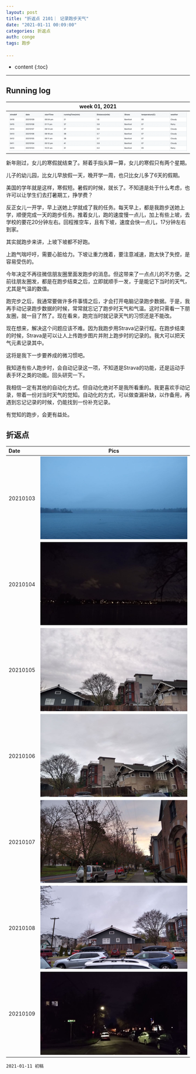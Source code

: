 ```yaml
---
layout: post
title: "折返点 2101｜ 记录跑步天气"
date: "2021-01-11 00:09:00"
categories: 折返点
auth: conge
tags: 跑步

---
```

* content
{:toc}


----

## Running log

|week 01, 2021|
|:----:|
|![Running log, week 01, 2021](/assets/images/折返点/2021_wk01.png)|

新年刚过，女儿的寒假就结束了。掰着手指头算一算，女儿的寒假只有两个星期。

儿子的幼儿园，比女儿早放假一天，晚开学一周，也只比女儿多了6天的假期。

美国的学年就是这样，寒假短。暑假的时候，就长了。不知道是处于什么考虑，也许可以让学生们去打暑期工，挣学费？

反正女儿一开学，早上送她上学就成了我的任务。每天早上，都是我跑步送她上学，顺便完成一天的跑步任务。推着女儿，跑的速度慢一点儿，加上有些上坡，去学校的要花20分钟左右。回程推空车，且有下坡，速度会快一点儿，17分钟左右到家。

其实就跑步来讲，上坡下坡都不好跑。





上跑气喘吁吁，需要心脏给力。下坡让重力拽着，要注意减速，跑太快了失控，是容易受伤的。

今年决定不再往微信朋友圈里面发跑步的消息。但这带来了一点点儿的不方便。之前往朋友圈发，都是在跑步结束之后，立即就顺手一发，于是能记下当时的天气，尤其是气温的数值。

跑完步之后，我通常要做许多件事情之后，才会打开电脑记录跑步数据。于是，我再手动记录跑步数据的时候，常常就忘记了跑步时天气和气温。这时只需看一下朋友圈，就一目了然了。现在看来，跑完当时就记录天气的习惯还是不能改。

现在想来，解决这个问题应该不难。因为我跑步用Strava记录行程。在跑步结束的时候，Strava是可以让人上传跑步图片并附上跑步时的记录的。我大可以把天气元素记录其中。

这将是我下一步要养成的微习惯吧。

我知道有些人跑步时，会自动记录这一项，不知道是Strava的功能，还是运动手表手环之类的功能。回头研究一下。

我相信一定有其他的自动化方式。但自动化绝对不是我所看重的。我更喜欢手动记录，带着一份对当时天气的觉知。自动化的方式，可以做查漏补缺，以作备用，再遇到忘记记录的时候，仍能找到一份补充记录。

有觉知的跑步，会更有益处。


## 折返点

|Date|Pics|
|:----|:----:|
|20210103|![20210103.jpg](/assets/images/折返点/20210103.jpg)  |
|20210104|![20210104.jpg](/assets/images/折返点/20210104.jpg)  |
|20210105|![20210105.jpg](/assets/images/折返点/20210105.jpg)  |
|20210106|![20210106.jpg](/assets/images/折返点/20210106.jpg)  |
|20210107|![20210107.jpg](/assets/images/折返点/20210107.jpg)  |
|20210108|![20210108.jpg](/assets/images/折返点/20210108.jpg)  |
|20210109|![20210109.jpg](/assets/images/折返点/20210109.jpg)  |



```
2021-01-11 初稿
```